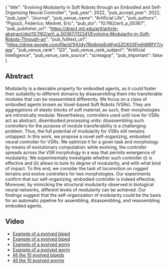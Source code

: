 {
  "title": "Evolving Modularity in Soft Robots through an Embodied and Self-Organizing Neural Controller",
  "pub_year": 2022,
  "pub_accept_year": 2022,
  "pub_type": "Journal",
  "pub_venue_name": "Artificial Life",
  "pub_authors": "Pigozzi, Federico; Medvet, Eric",
  "pub_doi": "10.1162/artl_a_00367",
  "pub_publisher_url": "https://direct.mit.edu/artl/article-abstract/doi/10.1162/artl_a_00367/112241/Evolving-Modularity-in-Soft-Robots-Through-an",
  "pub_fulltext_url": "https://drive.google.com/file/d/1HUdy7Ro6nijqEoWykSZCK03FmlhWRfY7/view",
  "pub_venue_rank": "Q3",
  "pub_venue_rank_subject": "Artificial Intelligence",
  "pub_venue_rank_source": "scimagojr",
  "pub_important": false
}

## Abstract
Modularity is a desirable property for embodied agents, as it could foster their suitability to different domains by disassembling them into transferable modules that can be reassembled differently. We focus on a class of embodied agents known as Voxel-based Soft Robots (VSRs). They are aggregations of elastic blocks of soft material; as such, their morphologies are intrinsically modular. Nevertheless, controllers used until now for VSRs act as abstract, disembodied processing units: disassembling such controllers for the purpose of module transferability is a challenging problem. Thus, the full potential of modularity for VSRs still remains untapped. In this work, we propose a novel self-organizing, embodied neural controller for VSRs. We optimize it for a given task and morphology by means of evolutionary computation: while evolving, the controller spreads across the VSR morphology in a way that permits emergence of modularity. We experimentally investigate whether such controller (i) is effective and (ii) allows to tune its degree of modularity, and with what kind of impact. To this end, we consider the task of locomotion on rugged terrains and evolve controllers for two morphologies. Our experiments confirm that our self-organizing, embodied controller is indeed effective. Moreover, by mimicking the structural modularity observed in biological neural networks, different levels of modularity can be achieved. Our findings suggest that the self-organization of modularity could be the basis for an automatic pipeline for assembling, disassembling, and reassembling embodied agents.
## Video
- [Example of a evolved biped](https://youtu.be/qkVa9hiOveI)
- [Example of a evolved biped](https://youtu.be/oYeaZwtR8OI)
- [Example of a evolved worm](https://youtu.be/k1f2vQNyrEU)
- [Example of a evolved worm](https://youtu.be/HaZHnaRIPqA)
- [All the 10 evolved bipeds](https://youtu.be/-ECoa1tffok)
- [All the 10 evolved worms](https://youtu.be/jADw6Qf70g0)